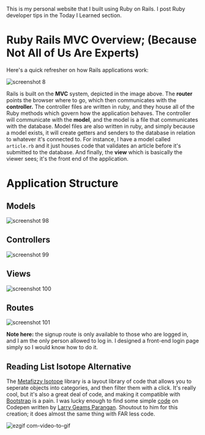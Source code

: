 This is my personal website that I built using Ruby on Rails. I post Ruby developer tips in the Today I Learned section. 

# Ruby Rails MVC Overview; (Because Not All of Us Are Experts)


Here's a quick refresher on how Rails applications work: 

![screenshot 8](https://user-images.githubusercontent.com/20220366/35650844-1c1592e4-06a3-11e8-8ac8-b68a635b2a68.png)

Rails is built on the <b>MVC</b> system, depicted in the image above. The <b>router</b> points the browser where to go, which then communicates with the <b>controller.</b> The controller files are written in ruby, and they house all of the Ruby methods which govern how the application behaves. The controller will communicate with the <b>model</b>, and the model is a file that communicates with the database. Model files are also written in ruby, and simply because a model exists, it will create getters and senders to the database in relation to whatever it's connected to. For instance, I have a model called `article.rb` and it just houses code that validates an article before it's submitted to the database. And finally, the <b>view</b> which is basically the viewer sees; it's the front end of the application.

# Application Structure

## Models

![screenshot 98](https://user-images.githubusercontent.com/20220366/35651919-0a27277e-06a7-11e8-8bce-cc8e77da6db9.png)

## Controllers

![screenshot 99](https://user-images.githubusercontent.com/20220366/35651947-2431d6dc-06a7-11e8-84ac-b2d8e5bacf68.png)

## Views

![screenshot 100](https://user-images.githubusercontent.com/20220366/35651978-4bfd7068-06a7-11e8-870d-88b8c76be0b5.png)


## Routes 

![screenshot 101](https://user-images.githubusercontent.com/20220366/35652314-a7073b64-06a8-11e8-8d27-84a1cc93606d.png)

<b>Note here:</b> the signup route is only available to those who are logged in, and I am the only person allowed to log in. I designed a front-end login page simply so I would know how to do it. 

## Reading List Isotope Alternative

The [Metafizzy Isotope](https://isotope.metafizzy.co/) library is a layout library of code that allows you to seperate objects into categories, and then filter them with a click. It's really cool, but it's also a great deal of code, and making it compatible with [Bootstrap](https://getbootstrap.com/) is a pain. I was lucky enough to find some simple [code](https://codepen.io/larrygeams/pen/JaDKf?editors=0010) on Codepen written by [Larry Geams Parangan](https://codepen.io/larrygeams/). Shoutout to him for this creation; it does almost the same thing with FAR less code.

![ezgif com-video-to-gif](https://user-images.githubusercontent.com/20220366/35706776-ae379572-076c-11e8-9fb2-917f54471af2.gif)

